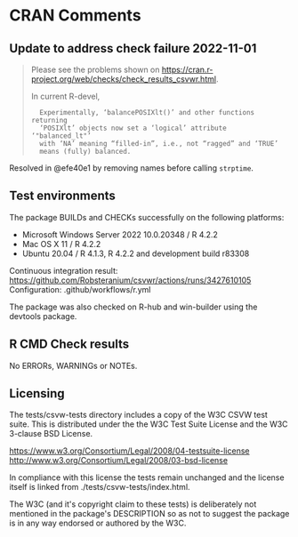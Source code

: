 # CRAN Comments

## Update to address check failure 2022-11-01

> Please see the problems shown on
> <https://cran.r-project.org/web/checks/check_results_csvwr.html>.
>
> In current R-devel,
>
>       Experimentally, ‘balancePOSIXlt()’ and other functions returning
>       ‘POSIXlt’ objects now set a ‘logical’ attribute ‘"balanced_lt"’
>       with ‘NA’ meaning “filled-in”, i.e., not “ragged” and ‘TRUE’
>       means (fully) balanced.

Resolved in @efe40e1 by removing names before calling `strptime`.

## Test environments

The package BUILDs and CHECKs successfully on the following platforms:

- Microsoft Windows Server 2022 10.0.20348 / R 4.2.2
- Mac OS X 11 / R 4.2.2
- Ubuntu 20.04 / R 4.1.3, R 4.2.2 and development build r83308

Continuous integration result:
  https://github.com/Robsteranium/csvwr/actions/runs/3427610105
Configuration:
  .github/workflows/r.yml

The package was also checked on R-hub and win-builder using the devtools
package.

## R CMD Check results

No ERRORs, WARNINGs or NOTEs.

## Licensing

The tests/csvw-tests directory includes a copy of the W3C CSVW test suite. This
is distributed under the the W3C Test Suite License and the W3C 3-clause BSD
License.

https://www.w3.org/Consortium/Legal/2008/04-testsuite-license
http://www.w3.org/Consortium/Legal/2008/03-bsd-license

In compliance with this license the tests remain unchanged and the license
itself is linked from ./tests/csvw-tests/index.html.

The W3C (and it's copyright claim to these tests) is deliberately not mentioned
in the package's DESCRIPTION so as not to suggest the package is in any way
endorsed or authored by the W3C.
